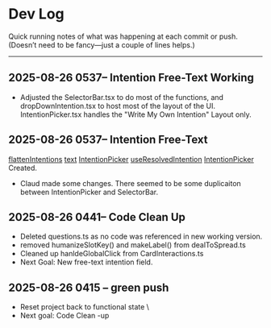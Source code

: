 # Dev Log

Quick running notes of what was happening at each commit or push.  
(Doesn’t need to be fancy—just a couple of lines helps.)

---
## 2025-08-26 0537– Intention Free-Text Working
- Adjusted the SelectorBar.tsx to do most of the functions, and dropDownIntention.tsx to host most of the layout of the UI. IntentionPicker.tsx handles the "Write My Own Intention" Layout only.


## 2025-08-26 0537– Intention Free-Text
[flattenIntentions](../src/app/components/tarot/intention/flattenIntentions.ts) [text](../src/app/components/tarot/intention/IntentionPicker.tsx) [IntentionPicker](../src/app/components/tarot/intention/useIntentionStore.ts) [useResolvedIntention](../src/app/components/tarot/intention/useResolvedIntention.ts) [IntentionPicker](../src/app/components/tarot/intention/IntentionPicker.ts)   Created.  
- Claud made some changes. There seemed to be some duplicaiton between IntentionPicker and SelectorBar.


## 2025-08-26 0441– Code Clean Up
- Deleted questions.ts as no code was referenced in new working version.
- removed humanizeSlotKey() and makeLabel() from dealToSpread.ts
- Cleaned up hanldeGlobalClick from CardInteractions.ts
- Next Goal: New free-text intention field.


## 2025-08-26 0415 – green push
- Reset project back to functional state \
- Next goal: Code Clean -up



